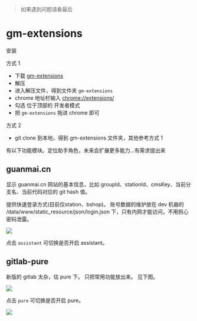 > 如果遇到问题请看最后

# gm-extensions

安装

方式 1
- 下载 [gm-extensions](https://codeload.github.com/gmfe/gm-extensions/zip/master)
- 解压
- 进入解压文件，得到文件夹 `gm-extensions`
- chrome 地址栏输入 [chrome://extensions/](chrome://extensions/)
- 勾选 位于顶部的 开发者模式
- 把 `gm-extensions` 拖进 chrome 即可

方式 2
- git clone 到本地，得到 gm-extensions 文件夹，其他参考方式 1 

有以下功能模块。定位助手角色，未来会扩展更多能力...有需求提出来

## guanmai.cn

显示 guanmai.cn 网站的基本信息，比如 groupId、stationId、cmsKey、当前分支名、当前代码对应的 git hash 值。 

提供快速登录方式(目前仅station、bshop)。 
账号数据的维护放在 dev 机器的 /data/www/static_resource/json/login.json 下，只有内网才能访问，不用担心密码泄露。

![](http://7xlnio.com1.z0.glb.clouddn.com/18-7-19/58404351.jpg)

点击 `assistant` 可切换是否开启 assistant。

## gitlab-pure

新版的 gitlab 太杂，估 pure 下。 只把常用功能放出来。 见下图。 

![](http://7xlnio.com1.z0.glb.clouddn.com/17-11-6/13530519.jpg)

点击 `pure` 可切换是否开启 pure。

![](http://7xlnio.com1.z0.glb.clouddn.com/17-11-6/58104184.jpg)

